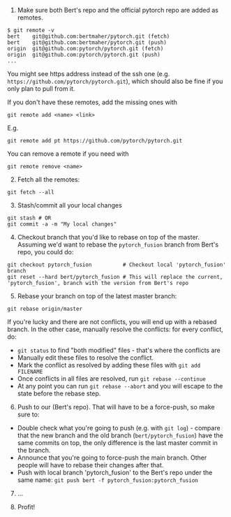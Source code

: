1. Make sure both Bert's repo and the official pytorch repo are added as remotes.

```
$ git remote -v
bert    git@github.com:bertmaher/pytorch.git (fetch)
bert    git@github.com:bertmaher/pytorch.git (push)
origin  git@github.com:pytorch/pytorch.git (fetch)
origin  git@github.com:pytorch/pytorch.git (push)
...
```
You might see https address instead of the ssh one (e.g. `https://github.com/pytorch/pytorch.git`), which should also be fine if you only plan to pull from it.

If you don't have these remotes, add the missing ones with
```
git remote add <name> <link>
```

E.g.
```
git remote add pt https://github.com/pytorch/pytorch.git
```

You can remove a remote if you need with
```
git remote remove <name>
```

2. Fetch all the remotes:
```
git fetch --all
```

3. Stash/commit all your local changes
```
git stash # OR
git commit -a -m "My local changes"
```

4. Checkout branch that you'd like to rebase on top of the master. Assuming we'd want to rebase the `pytorch_fusion` branch from Bert's repo, you could do:
```
git checkout pytorch_fusion          # Checkout local 'pytorch_fusion' branch
git reset --hard bert/pytorch_fusion # This will replace the current, 'pytorch_fusion', branch with the version from Bert's repo
```

5. Rebase your branch on top of the latest master branch:
```
git rebase origin/master
```
If you're lucky and there are not conflicts, you will end up with a rebased branch.
In the other case, manually resolve the conflicts: for every conflict, do:
 - `git status` to find "both modified" files - that's where the conflicts are
 - Manually edit these files to resolve the conflict.
 - Mark the conflict as resolved by adding these files with `git add FILENAME`
 - Once conflicts in all files are resolved, run `git rebase --continue`
 - At any point you can run `git rebase --abort` and you will escape to the state before the rebase step.

6. Push to our (Bert's repo). That will have to be a force-push, so make sure to:
 - Double check what you're going to push (e.g. with `git log`) - compare that the new branch and the old branch (`bert/pytorch_fusion`) have the same commits on top, the only difference is the last master commit in the branch.
 - Announce that you're going to force-push the main branch. Other people will have to rebase their changes after that.
 - Push with local branch 'pytorch_fusion' to the Bert's repo under the same name: `git push bert -f pytorch_fusion:pytorch_fusion`

7. ...

8. Profit!
